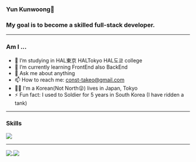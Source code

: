 ### Yun Kunwoong👋
### My goal is to become a skilled full-stack developer.
---
<!--
**const-takeo/const-takeo** is a ✨ _special_ ✨ repository because its `README.md` (this file) appears on your GitHub profile.

Here are some ideas to get you started:


-->
### Am I ...
- 🔭 I’m studying in HAL東京 HALTokyo HAL도쿄 college
- 🌱 I’m currently learning FrontEnd also BackEnd
- 💬 Ask me about anything
- 📫 How to reach me: const-takeo@gmail.com
- 🏳️‍🌈 I'm a Korean(Not North😜) lives in Japan, Tokyo
- ⚡ Fun fact: I used to Soldier for 5 years in South Korea (I have ridden a tank)

---
### Skills
<img align="center" src="https://simpleicons.org/icons/react.svg" />


---
<a href="https://github.com/anuraghazra/github-readme-stats">
  <img align="center" src="https://github-readme-stats.vercel.app/api/top-langs/?username=const-takeo&layout=compact" />
</a>
<a href="https://github.com/anuraghazra/github-readme-stats">
  <img align="center" src="https://github-readme-stats.vercel.app/api/wakatime?username=const_takeo&v=2&layout=compact" />
</a>
